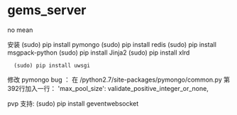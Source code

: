 # gems_server
no mean

安装  (sudo) pip install pymongo
      (sudo) pip install redis
      (sudo) pip install msgpack-python
      (sudo) pip install Jinja2
      (sudo) pip install xlrd

      (sudo) pip install uwsgi

修改 pymongo bug  ：  在  /python2.7/site-packages/pymongo/common.py  第392行加入一行：
     'max_pool_size': validate_positive_integer_or_none,



pvp 支持:
      (sudo) pip install geventwebsocket
